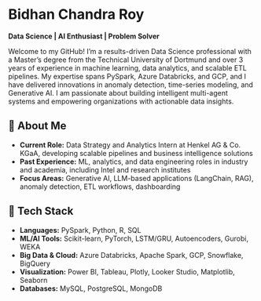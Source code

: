 # Bidhan Chandra Roy

**Data Science | AI Enthusiast | Problem Solver**

Welcome to my GitHub! I’m a results-driven Data Science professional with a Master’s degree from the Technical University of Dortmund and over 3 years of experience in machine learning, data analytics, and scalable ETL pipelines. My expertise spans PySpark, Azure Databricks, and GCP, and I have delivered innovations in anomaly detection, time-series modeling, and Generative AI. I am passionate about building intelligent multi-agent systems and empowering organizations with actionable data insights.

## 🔬 About Me

- **Current Role:** Data Strategy and Analytics Intern at Henkel AG & Co. KGaA, developing scalable pipelines and business intelligence solutions  
- **Past Experience:** ML, analytics, and data engineering roles in industry and academia, including Intel and research institutes  
- **Focus Areas:** Generative AI, LLM-based applications (LangChain, RAG), anomaly detection, ETL workflows, dashboarding  

## 🚀 Tech Stack

- **Languages:** PySpark, Python, R, SQL  
- **ML/AI Tools:** Scikit-learn, PyTorch, LSTM/GRU, Autoencoders, Gurobi, WEKA  
- **Big Data & Cloud:** Azure Databricks, Apache Spark, GCP, Snowflake, BigQuery  
- **Visualization:** Power BI, Tableau, Plotly, Looker Studio, Matplotlib, Seaborn  
- **Databases:** MySQL, PostgreSQL, MongoDB


<!--
**bidhan017/bidhan017** is a ✨ _special_ ✨ repository because its `README.md` (this file) appears on your GitHub profile.

Here are some ideas to get you started:

- 🔭 I’m currently working on ...
- 🌱 I’m currently learning ...
- 👯 I’m looking to collaborate on ...
- 🤔 I’m looking for help with ...
- 💬 Ask me about ...
- 📫 How to reach me: ...
- 😄 Pronouns: ...
- ⚡ Fun fact: ...


### 👋 Hi there, I'm [Your Name]!

I'm a **results-driven Data Science professional** currently pursuing a **Master’s in Data Science** at the **Technical University of Dortmund**, with **3+ years of industry experience** in:

- Machine Learning & Predictive Modeling  
- Data Analytics & Scalable ETL Pipelines  
- Cloud Platforms: **Azure Databricks**, **GCP**, and **PySpark**

🧠 **Currently exploring Generative AI & LLMs**, building intelligent multi-agent systems using tools like **LangChain**, **LangSmith**, and **RAG pipelines**. Passionate about translating complex data into real-world insights and building smart, interactive AI systems.

---

🌐 Let’s connect or collaborate on:
- 🧩 LLM + RAG Apps
- 📊 Data-Driven Projects
- 🧪 AI Research and Prototypes

📫 [LinkedIn](https://www.linkedin.com/in/your-link) | 📂 [Portfolio](https://your-portfolio.com) | 🛠️ [Projects](#)

-->
